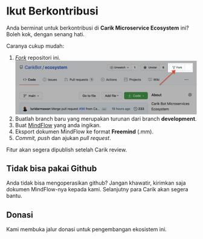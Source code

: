 # Ikut Berkontribusi

Anda berminat untuk berkontribusi di **Carik Microservice Ecosystem** ini? Boleh kok, dengan senang hati. 

Caranya cukup mudah:

1. [*Fork*](https://github.com/CarikBot/ecosystem/network/members) repositori ini.<br />![fork](images/fork.png)
2. Buatlah branch baru yang merupakan turunan dari branch **development**.
3. Buat [MindFlow](docs/mindmap-structure.md) yang anda ingikan.
4. Eksport dokumen MindFlow ke format **Freemind** (.mm).
5. _Commit, push_ dan ajukan _pull request_.

Fitur akan segera dipublish setelah Carik review.

## Tidak bisa pakai Github

Anda tidak bisa mengoperasikan github? Jangan khawatir, kirimkan saja dokumen MindFlow-nya kepada kami. Selanjutny para Carik akan segera bantu.

## Donasi

Kami membuka jalur donasi untuk pengembangan ekosistem ini.

